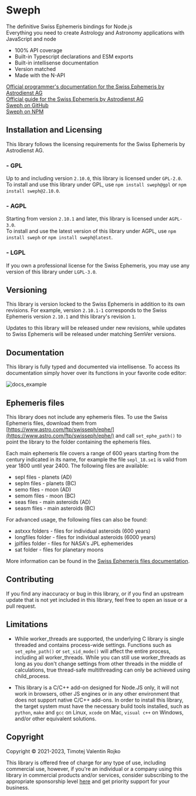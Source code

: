 # Sweph

The definitive Swiss Ephemeris bindings for Node.js  
Everything you need to create Astrology and Astronomy applications with JavaScript and node

* 100% API coverage
* Built-in Typescript declarations and ESM exports
* Built-in intellisense documentation
* Version matched
* Made with the N-API

[Official programmer's documentation for the Swiss Ephemeris by Astrodienst AG](https://www.astro.com/swisseph/swephprg.htm)  
[Official guide for the Swiss Ephemeris by Astrodienst AG](https://www.astro.com/ftp/swisseph/doc/swisseph.htm)  
[Sweph on GitHub](https://github.com/timotejroiko/sweph)  
[Sweph on NPM](https://npmjs.com/package/sweph)

## Installation and Licensing

This library follows the licensing requirements for the Swiss Ephemeris by Astrodienst AG.

### - GPL

Up to and including version `2.10.0`, this library is licensed under `GPL-2.0`.  
To install and use this library under GPL, use `npm install sweph@gpl` or `npm install sweph@2.10.0`.

### - AGPL

Starting from version `2.10.1` and later, this library is licensed under `AGPL-3.0`.  
To install and use the latest version of this library under AGPL, use `npm install sweph` or `npm install sweph@latest`.

### - LGPL

If you own a professional license for the Swiss Ephemeris, you may use any version of this library under `LGPL-3.0`.

## Versioning

This library is version locked to the Swiss Ephemeris in addition to its own revisions. For example, version `2.10.1-1` corresponds to the Swiss Ephemeris version `2.10.1` and this library's revision `1`.

Updates to this library will be released under new revisions, while updates to Swiss Ephemeris will be released under matching SemVer versions.

## Documentation

This library is fully typed and documented via intellisense. To access its documentation simply hover over its functions in your favorite code editor:

![docs_example](docs.gif)

## Ephemeris files

This library does not include any ephemeris files. To use the Swiss Ephemeris files, download them from [https://www.astro.com/ftp/swisseph/ephe/](https://www.astro.com/ftp/swisseph/ephe/) and call `set_ephe_path()` to point the library to the folder containing the ephemeris files.

Each main ephemeris file covers a range of 600 years starting from the century indicated in its name, for example the file `sepl_18.se1` is valid from year 1800 until year 2400. The following files are available:

* sepl files - planets (AD)
* seplm files - planets (BC)
* semo files - moon (AD)
* semom files - moon (BC)
* seas files - main asteroids (AD)
* seasm files - main asteroids (BC)

For advanced usage, the following files can also be found:

* astxxx folders - files for individual asteroids (600 years)
* longfiles folder - files for individual asteroids (6000 years)
* jplfiles folder - files for NASA's JPL ephemerides
* sat folder - files for planetary moons

More information can be found in the [Swiss Ephemeris files documentation](https://www.astro.com/ftp/swisseph/doc/swisseph.htm).

## Contributing

If you find any inaccuracy or bug in this library, or if you find an upstream update that is not yet included in this library, feel free to open an issue or a pull request.

## Limitations

* While worker_threads are supported, the underlying C library is single threaded and contains process-wide settings. Functions such as `set_ephe_path()` or `set_sid_mode()` will affect the entire process, including all worker_threads. While you can still use worker_threads as long as you don't change settings from other threads in the middle of calculations, true thread-safe multithreading can only be achieved using child_process.

* This library is a C/C++ add-on designed for Node.JS only, it will not work in browsers, other JS engines or in any other environment that does not support native C/C++ add-ons. In order to install this library, the target system must have the necessary build tools installed, such as `python`, `make` and `gcc` on Linux, `xcode` on Mac, `visual c++` on Windows, and/or other equivalent solutions.

## Copyright

Copyright © 2021-2023, Timotej Valentin Rojko

This library is offered free of charge for any type of use, including commercial use, however, if you're an individual or a company using this library in commercial products and/or services, consider subscribing to the appropriate sponsorship level [here](https://github.com/sponsors/timotejroiko) and get priority support for your business.
